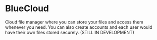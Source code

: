 # BlueCloud
Cloud file manager where you can store your files and access them whenever you need. You can also create accounts and each user would have their own files stored securely.
(STILL IN DEVELOPMENT)